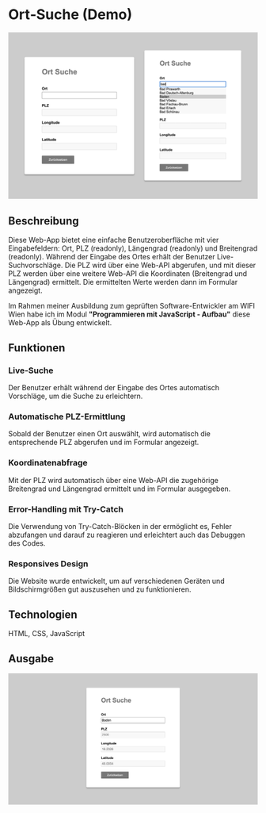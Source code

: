 # Ort‐Suche (Demo)

![Screenshot](documentation/assets/screenshot.png)

## Beschreibung

Diese Web-App bietet eine einfache Benutzeroberfläche mit vier Eingabefeldern: Ort, PLZ (readonly), Längengrad (readonly) und Breitengrad (readonly). Während der Eingabe des Ortes erhält der Benutzer Live-Suchvorschläge. Die PLZ wird über eine Web-API abgerufen, und mit dieser PLZ werden über eine weitere Web-API die Koordinaten (Breitengrad und Längengrad) ermittelt. Die ermittelten Werte werden dann im Formular angezeigt.

Im Rahmen meiner Ausbildung zum geprüften Software-Entwickler am WIFI Wien habe ich im Modul **"Programmieren mit JavaScript ‐ Aufbau"** diese Web-App als Übung entwickelt.

## Funktionen

### Live-Suche
Der Benutzer erhält während der Eingabe des Ortes automatisch Vorschläge, um die Suche zu erleichtern.
  
### Automatische PLZ-Ermittlung
Sobald der Benutzer einen Ort auswählt, wird automatisch die entsprechende PLZ abgerufen und im Formular angezeigt.
  
### Koordinatenabfrage
Mit der PLZ wird automatisch über eine Web-API die zugehörige Breitengrad und Längengrad ermittelt und im Formular ausgegeben.

### Error-Handling mit Try-Catch
Die Verwendung von Try-Catch-Blöcken in der ermöglicht es, Fehler abzufangen und darauf zu reagieren und erleichtert auch das Debuggen des Codes.

### Responsives Design
Die Website wurde entwickelt, um auf verschiedenen Geräten und Bildschirmgrößen gut auszusehen und zu funktionieren.

## Technologien

HTML, CSS, JavaScript

## Ausgabe
![Ausgabe](documentation/assets/ausgabe.png)